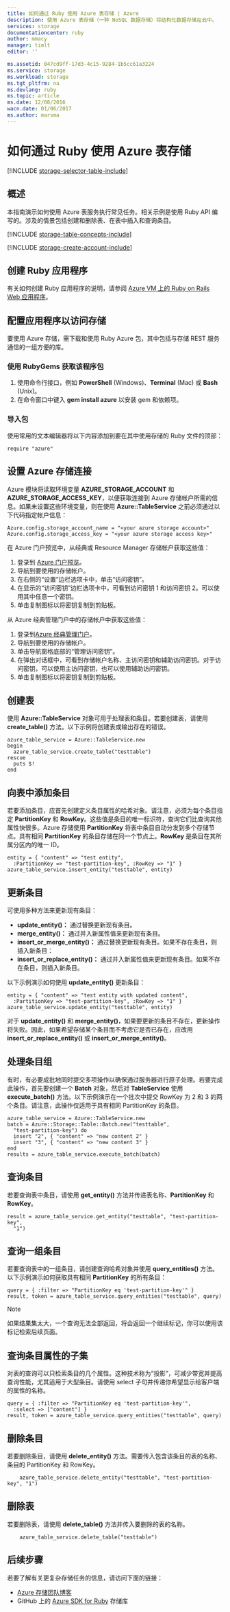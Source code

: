 ```yaml
---
title: 如何通过 Ruby 使用 Azure 表存储 | Azure
description: 使用 Azure 表存储（一种 NoSQL 数据存储）将结构化数据存储在云中。
services: storage
documentationcenter: ruby
author: mmacy
manager: timlt
editor: ''

ms.assetid: 047cd9ff-17d3-4c15-9284-1b5cc61a3224
ms.service: storage
ms.workload: storage
ms.tgt_pltfrm: na
ms.devlang: ruby
ms.topic: article
ms.date: 12/08/2016
wacn.date: 01/06/2017
ms.author: marsma
---
```


# 如何通过 Ruby 使用 Azure 表存储

[!INCLUDE [storage-selector-table-include](../../includes/storage-selector-table-include.md)]

## 概述
本指南演示如何使用 Azure 表服务执行常见任务。相关示例是使用 Ruby API 编写的。涉及的情景包括创建和删除表、在表中插入和查询条目。

[!INCLUDE [storage-table-concepts-include](../../includes/storage-table-concepts-include.md)]

[!INCLUDE [storage-create-account-include](../../includes/storage-create-account-include.md)]

## 创建 Ruby 应用程序

有关如何创建 Ruby 应用程序的说明，请参阅 [Azure VM 上的 Ruby on Rails Web 应用程序](../virtual-machines/virtual-machines-linux-classic-ruby-rails-web-app.md)。

## 配置应用程序以访问存储
要使用 Azure 存储，需下载和使用 Ruby Azure 包，其中包括与存储 REST 服务通信的一组方便的库。

### 使用 RubyGems 获取该程序包
1. 使用命令行接口，例如 **PowerShell** (Windows)、**Terminal** (Mac) 或 **Bash** (Unix)。
2. 在命令窗口中键入 **gem install azure** 以安装 gem 和依赖项。

### 导入包
使用常用的文本编辑器将以下内容添加到要在其中使用存储的 Ruby 文件的顶部：

```
require "azure"
```

## 设置 Azure 存储连接

Azure 模块将读取环境变量 **AZURE\_STORAGE\_ACCOUNT** 和 **AZURE\_STORAGE\_ACCESS\_KEY**，以便获取连接到 Azure 存储帐户所需的信息。如果未设置这些环境变量，则在使用 **Azure::TableService** 之前必须通过以下代码指定帐户信息：

```
Azure.config.storage_account_name = "<your azure storage account>"
Azure.config.storage_access_key = "<your azure storage access key>"
```

在 Azure 门户预览中，从经典或 Resource Manager 存储帐户获取这些值：

1. 登录到 [Azure 门户预览](https://portal.azure.cn)。
2. 导航到要使用的存储帐户。
3. 在右侧的“设置”边栏选项卡中，单击“访问密钥”。
4. 在显示的“访问密钥”边栏选项卡中，可看到访问密钥 1 和访问密钥 2。可以使用其中任意一个密钥。
5. 单击复制图标以将密钥复制到剪贴板。

从 Azure 经典管理门户中的存储帐户中获取这些值：

1. 登录到[Azure 经典管理门户](https://manage.windowsazure.cn)。
2. 导航到要使用的存储帐户。
3. 单击导航窗格底部的“管理访问密钥”。
4. 在弹出对话框中，可看到存储帐户名称、主访问密钥和辅助访问密钥。对于访问密钥，可以使用主访问密钥，也可以使用辅助访问密钥。
5. 单击复制图标以将密钥复制到剪贴板。

## 创建表

使用 **Azure::TableService** 对象可用于处理表和条目。若要创建表，请使用 **create\_table()** 方法。以下示例将创建表或输出存在的错误。

```
azure_table_service = Azure::TableService.new
begin
  azure_table_service.create_table("testtable")
rescue
  puts $!
end
```

## 向表中添加条目
若要添加条目，应首先创建定义条目属性的哈希对象。请注意，必须为每个条目指定 **PartitionKey** 和 **RowKey**。这些值是条目的唯一标识符，查询它们比查询其他属性快很多。Azure 存储使用 **PartitionKey** 将表中条目自动分发到多个存储节点。具有相同 **PartitionKey** 的条目存储在同一个节点上。**RowKey** 是条目在其所属分区内的唯一 ID。

```
entity = { "content" => "test entity",
  :PartitionKey => "test-partition-key", :RowKey => "1" }
azure_table_service.insert_entity("testtable", entity)
```

## 更新条目

可使用多种方法来更新现有条目：

* **update\_entity()：** 通过替换更新现有条目。
* **merge\_entity()：** 通过并入新属性值来更新现有条目。
* **insert\_or\_merge\_entity()：** 通过替换更新现有条目。如果不存在条目，则插入新条目：
* **insert\_or\_replace\_entity()：** 通过并入新属性值来更新现有条目。如果不存在条目，则插入新条目。

以下示例演示如何使用 **update\_entity()** 更新条目：

```
entity = { "content" => "test entity with updated content",
  :PartitionKey => "test-partition-key", :RowKey => "1" }
azure_table_service.update_entity("testtable", entity)
```

对于 **update\_entity()** 和 **merge\_entity()**，如果要更新的条目不存在，更新操作将失败。因此，如果希望存储某个条目而不考虑它是否已存在，应改用 **insert\_or\_replace\_entity()** 或 **insert\_or\_merge\_entity()**。

## 处理条目组

有时，有必要成批地同时提交多项操作以确保通过服务器进行原子处理。若要完成此操作，首先要创建一个 **Batch** 对象，然后对 **TableService** 使用 **execute\_batch()** 方法。以下示例演示在一个批次中提交 RowKey 为 2 和 3 的两个条目。请注意，此操作仅适用于具有相同 PartitionKey 的条目。

```
azure_table_service = Azure::TableService.new
batch = Azure::Storage::Table::Batch.new("testtable",
  "test-partition-key") do
  insert "2", { "content" => "new content 2" }
  insert "3", { "content" => "new content 3" }
end
results = azure_table_service.execute_batch(batch)
```

## 查询条目

若要查询表中条目，请使用 **get\_entity()** 方法并传递表名称、**PartitionKey** 和 **RowKey**。

```
result = azure_table_service.get_entity("testtable", "test-partition-key",
  "1")
```

## 查询一组条目

若要查询表中的一组条目，请创建查询哈希对象并使用 **query\_entities()** 方法。以下示例演示如何获取具有相同 **PartitionKey** 的所有条目：

```
query = { :filter => "PartitionKey eq 'test-partition-key'" }
result, token = azure_table_service.query_entities("testtable", query)
```

> [!NOTE]
> 如果结果集太大，一个查询无法全部返回，将会返回一个继续标记，你可以使用该标记检索后续页面。

## 查询条目属性的子集
对表的查询可以只检索条目的几个属性。这种技术称为“投影”，可减少带宽并提高查询性能，尤其适用于大型条目。请使用 select 子句并传递你希望显示给客户端的属性的名称。

```
query = { :filter => "PartitionKey eq 'test-partition-key'",
  :select => ["content"] }
result, token = azure_table_service.query_entities("testtable", query)
```

## <a id="how-to-delete-an-entity"></a>删除条目

若要删除条目，请使用 **delete\_entity()** 方法。需要传入包含该条目的表的名称、条目的 PartitionKey 和 RowKey。

```
    azure_table_service.delete_entity("testtable", "test-partition-key", "1")
```

## <a id="how-to-delete-a-table"></a>删除表

若要删除表，请使用 **delete\_table()** 方法并传入要删除的表的名称。

```
    azure_table_service.delete_table("testtable")
```

## <a id="next-steps"></a>后续步骤

若要了解有关更复杂存储任务的信息，请访问下面的链接：

- [Azure 存储团队博客](http://blogs.msdn.com/b/windowsazurestorage/)
- GitHub 上的 [Azure SDK for Ruby](http://github.com/WindowsAzure/azure-sdk-for-ruby) 存储库

<!---HONumber=Mooncake_0103_2017-->